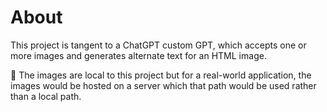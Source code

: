 ﻿# About

This project is tangent to a ChatGPT custom GPT, which accepts one or more images and generates alternate text for an HTML image.

:small_orange_diamond: The images are local to this project but for a real-world application, the images would be hosted on a server which that path would be used rather than a local path.
